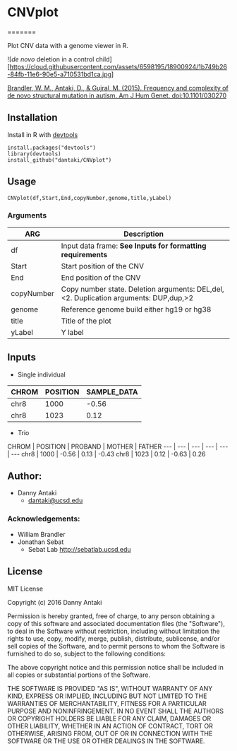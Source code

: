 # CNVplot
=======

Plot CNV data with a genome viewer in R.

![_de novo_ deletion in a control child][https://cloud.githubusercontent.com/assets/6598195/18900924/1b749b26-84fb-11e6-90e5-a710531bd1ca.jpg]

[Brandler, W. M., Antaki, D., & Gujral, M. (2015). Frequency and complexity of de novo structural mutation in autism. Am J Hum Genet. doi:10.1101/030270](https://www.ncbi.nlm.nih.gov/pubmed/27018473)

## Installation

Install in R with [devtools](https://github.com/hadley/devtools)

```
install.packages("devtools")
library(devtools)
install_github("dantaki/CNVplot")
```

## Usage

```
CNVplot(df,Start,End,copyNumber,genome,title,yLabel)
```
### Arguments
  
ARG | Description 
--- | ---- 
df | Input data frame: **See Inputs for formatting requirements**
Start | Start position of the CNV
End | End position of the CNV
copyNumber | Copy number state. Deletion arguments: DEL,del,<2. Duplication arguments: DUP,dup,>2
genome | Reference genome build either hg19 or hg38
title | Title of the plot
yLabel | Y label

## Inputs

* Single individual

CHROM | POSITION | SAMPLE_DATA
--- | --- | --- 
chr8 | 1000 | -0.56
chr8 | 1023 | 0.12

* Trio

CHROM | POSITION | PROBAND | MOTHER | FATHER
--- | --- | --- | --- | --- | ---
chr8 | 1000 | -0.56 | 0.13 | -0.43 
chr8 | 1023 | 0.12 | -0.63 | 0.26

## Author:

* Danny Antaki
  * dantaki@ucsd.edu

### Acknowledgements:

* William Brandler
* Jonathan Sebat
   * Sebat Lab http://sebatlab.ucsd.edu

## License 
MIT License

Copyright (c) 2016 Danny Antaki

Permission is hereby granted, free of charge, to any person obtaining a copy
of this software and associated documentation files (the "Software"), to deal
in the Software without restriction, including without limitation the rights
to use, copy, modify, merge, publish, distribute, sublicense, and/or sell
copies of the Software, and to permit persons to whom the Software is
furnished to do so, subject to the following conditions:

The above copyright notice and this permission notice shall be included in all
copies or substantial portions of the Software.

THE SOFTWARE IS PROVIDED "AS IS", WITHOUT WARRANTY OF ANY KIND, EXPRESS OR
IMPLIED, INCLUDING BUT NOT LIMITED TO THE WARRANTIES OF MERCHANTABILITY,
FITNESS FOR A PARTICULAR PURPOSE AND NONINFRINGEMENT. IN NO EVENT SHALL THE
AUTHORS OR COPYRIGHT HOLDERS BE LIABLE FOR ANY CLAIM, DAMAGES OR OTHER
LIABILITY, WHETHER IN AN ACTION OF CONTRACT, TORT OR OTHERWISE, ARISING FROM,
OUT OF OR IN CONNECTION WITH THE SOFTWARE OR THE USE OR OTHER DEALINGS IN THE
SOFTWARE.
